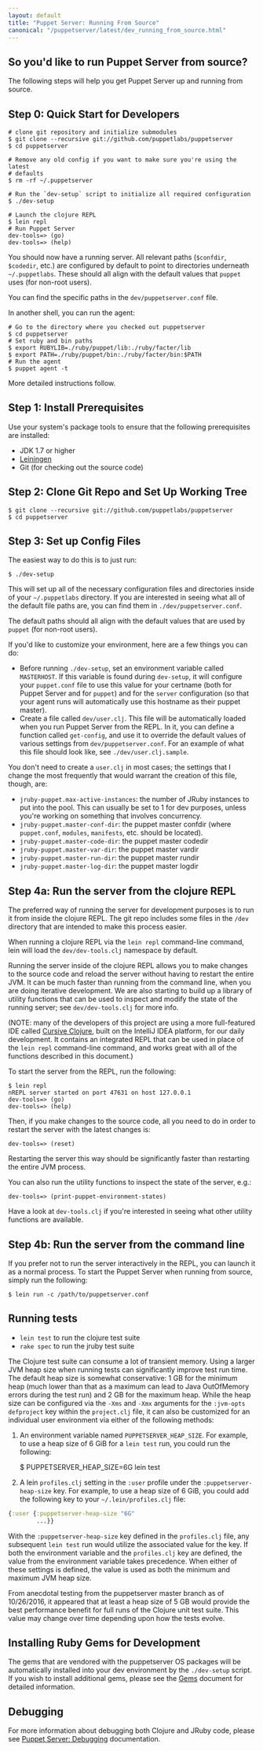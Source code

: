 ```yaml
---
layout: default
title: "Puppet Server: Running From Source"
canonical: "/puppetserver/latest/dev_running_from_source.html"
---
```


So you'd like to run Puppet Server from source?
-----

The following steps will help you get Puppet Server up and running from source.

Step 0: Quick Start for Developers
-----

    # clone git repository and initialize submodules
    $ git clone --recursive git://github.com/puppetlabs/puppetserver
    $ cd puppetserver

    # Remove any old config if you want to make sure you're using the latest
    # defaults
    $ rm -rf ~/.puppetserver

    # Run the `dev-setup` script to initialize all required configuration
    $ ./dev-setup

    # Launch the clojure REPL
    $ lein repl
    # Run Puppet Server
    dev-tools=> (go)
    dev-tools=> (help)

You should now have a running server.  All relevant paths (`$confdir`, `$codedir`,
etc.) are configured by default to point to directories underneath `~/.puppetlabs`.
These should all align with the default values that `puppet` uses (for non-root
users).

You can find the specific paths in the `dev/puppetserver.conf` file.

In another shell, you can run the agent:

    # Go to the directory where you checked out puppetserver
    $ cd puppetserver
    # Set ruby and bin paths
    $ export RUBYLIB=./ruby/puppet/lib:./ruby/facter/lib
    $ export PATH=./ruby/puppet/bin:./ruby/facter/bin:$PATH
    # Run the agent
    $ puppet agent -t

More detailed instructions follow.

Step 1: Install Prerequisites
-----

Use your system's package tools to ensure that the following prerequisites are installed:

* JDK 1.7 or higher
* [Leiningen](http://leiningen.org/)
* Git (for checking out the source code)


Step 2: Clone Git Repo and Set Up Working Tree
-----

    $ git clone --recursive git://github.com/puppetlabs/puppetserver
    $ cd puppetserver

Step 3: Set up Config Files
-----

The easiest way to do this is to just run:

    $ ./dev-setup

This will set up all of the necessary configuration files and directories inside
of your `~/.puppetlabs` directory.  If you are interested in seeing what all of the
default file paths are, you can find them in `./dev/puppetserver.conf`.

The default paths should all align with the default values that are used by `puppet`
(for non-root users).

If you'd like to customize your environment, here are a few things you can do:

* Before running `./dev-setup`, set an environment variable called `MASTERHOST`.
  If this variable is found during `dev-setup`, it will configure your `puppet.conf`
  file to use this value for your certname (both for Puppet Server and for `puppet`)
  and for the `server` configuration (so that your agent runs will automatically
  use this hostname as their puppet master).
* Create a file called `dev/user.clj`.  This file will be automatically loaded
  when you run Puppet Server from the REPL.  In it, you can define a function
  called `get-config`, and use it to override the default values of various settings
  from `dev/puppetserver.conf`.  For an example of what this file should look like,
  see `./dev/user.clj.sample`.

You don't need to create a `user.clj` in most cases; the settings that I change
the most frequently that would warrant the creation of this file, though, are:

 * `jruby-puppet.max-active-instances`: the number of JRuby instances to put into the
    pool.  This can usually be set to 1 for dev purposes, unless you're working on
    something that involves concurrency.
 * `jruby-puppet.master-conf-dir`: the puppet master confdir (where `puppet.conf`,
   `modules`, `manifests`, etc. should be located).
 * `jruby-puppet.master-code-dir`: the puppet master codedir
 * `jruby-puppet.master-var-dir`: the puppet master vardir
 * `jruby-puppet.master-run-dir`: the puppet master rundir
 * `jruby-puppet.master-log-dir`: the puppet master logdir


Step 4a: Run the server from the clojure REPL
-----

The preferred way of running the server for development purposes is to run it from
inside the clojure REPL.  The git repo includes some files in the `/dev` directory
that are intended to make this process easier.

When running a clojure REPL via the `lein repl` command-line command, lein will load
the `dev/dev-tools.clj` namespace by default.

Running the server inside of the clojure REPL allows you to make changes to the
source code and reload the server without having to restart the entire JVM.  It
can be much faster than running from the command line, when you are doing iterative
development.  We are also starting to build up a library of utility functions that
can be used to inspect and modify the state of the running server; see `dev/dev-tools.clj`
for more info.

(NOTE: many of the developers of this project are using a more full-featured IDE called
[Cursive Clojure](https://cursiveclojure.com/), built on the IntelliJ IDEA platform, for
our daily development.  It contains an integrated REPL that can be used in place of
the `lein repl` command-line command, and works great with all of the functions described
in this document.)

To start the server from the REPL, run the following:

    $ lein repl
    nREPL server started on port 47631 on host 127.0.0.1
    dev-tools=> (go)
    dev-tools=> (help)

Then, if you make changes to the source code, all you need to do in order to
restart the server with the latest changes is:

    dev-tools=> (reset)

Restarting the server this way should be significantly faster than restarting
the entire JVM process.

You can also run the utility functions to inspect the state of the server, e.g.:

    dev-tools=> (print-puppet-environment-states)

Have a look at `dev-tools.clj` if you're interested in seeing what other utility
functions are available.

Step 4b: Run the server from the command line
-----

If you prefer not to run the server interactively in the REPL, you can launch it
as a normal process.  To start the Puppet Server when running from source, simply
run the following:

    $ lein run -c /path/to/puppetserver.conf

Running tests
-----

* `lein test` to run the clojure test suite
* `rake spec` to run the jruby test suite

The Clojure test suite can consume a lot of transient memory.  Using a larger
JVM heap size when running tests can significantly improve test run time.  The
default heap size is somewhat conservative: 1 GB for the minimum heap (much
lower than that as a maximum can lead to Java OutOfMemory errors during the
test run) and 2 GB for the maximum heap.  While the heap size can be configured
via the `-Xms` and `-Xmx` arguments for the `:jvm-opts` `defproject` key within
the `project.clj` file, it can also be customized for an individual user
environment via either of the following methods:

1) An environment variable named `PUPPETSERVER_HEAP_SIZE`.  For example, to
  use a heap size of 6 GiB for a `lein test` run, you could run the following:
  
    $ PUPPETSERVER_HEAP_SIZE=6G lein test
  
2) A lein `profiles.clj` setting in the `:user` profile under the
  `:puppetserver-heap-size` key.  For example, to use a heap size of 6 GiB, you
  could add the following key to your `~/.lein/profiles.clj` file:
  
```clj
{:user {:puppetserver-heap-size "6G"
        ...}}

```

With the `:puppetserver-heap-size` key defined in the `profiles.clj` file, any
subsequent `lein test` run would utilize the associated value for the key.  If
both the environment variable and the `profiles.clj` key are defined, the
value from the environment variable takes precedence.  When either of these
settings is defined, the value is used as both the minimum and maximum JVM heap
size.

From anecdotal testing from the puppetserver master branch as of 10/26/2016,
it appeared that at least a heap size of 5 GB would provide the best performance
benefit for full runs of the Clojure unit test suite.  This value may change
over time depending upon how the tests evolve.

Installing Ruby Gems for Development
-----

The gems that are vendored with the puppetserver OS packages will be automatically
installed into your dev environment by the `./dev-setup` script.  If you wish
to install additional gems, please see the [Gems](./gems.markdown) document for
detailed information.

Debugging
------

For more information about debugging both Clojure and JRuby code, please see
[Puppet Server: Debugging](./dev_debugging.markdown) documentation.
